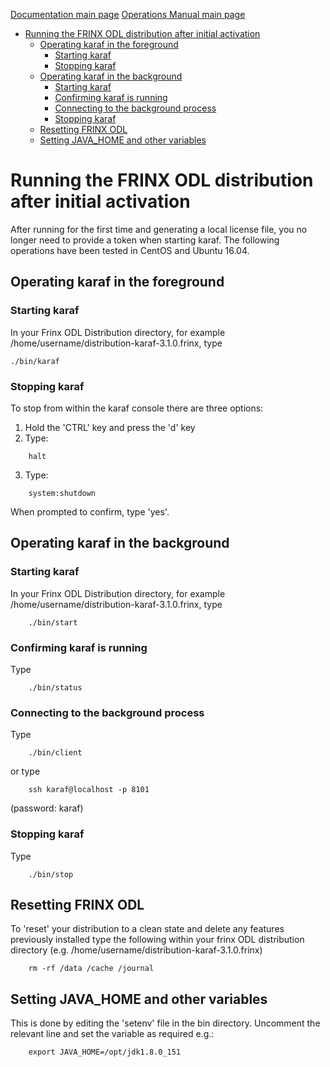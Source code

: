 [Documentation main page](https://frinxio.github.io/Frinx-docs/)
[Operations Manual main page](https://frinxio.github.io/Frinx-docs/FRINX_ODL_Distribution/Carbon/operations_manual.html)
<!-- TOC -->

- [Running the FRINX ODL distribution after initial activation](#running-the-frinx-odl-distribution-after-initial-activation)
    - [Operating karaf in the foreground](#operating-karaf-in-the-foreground)
        - [Starting karaf](#starting-karaf)
        - [Stopping karaf](#stopping-karaf)
    - [Operating karaf in the background](#operating-karaf-in-the-background)
        - [Starting karaf](#starting-karaf-1)
        - [Confirming karaf is running](#confirming-karaf-is-running)
        - [Connecting to the background process](#connecting-to-the-background-process)
        - [Stopping karaf](#stopping-karaf-1)
    - [Resetting FRINX ODL](#resetting-frinx-odl)
    - [Setting JAVA_HOME and other variables](#setting-java_home-and-other-variables)

<!-- /TOC -->
# Running the FRINX ODL distribution after initial activation

After running for the first time and generating a local license file, you no longer need to provide a token when starting karaf.
The following operations have been tested in CentOS and Ubuntu 16.04.

## Operating karaf in the foreground
### Starting karaf
In your Frinx ODL Distribution directory, for example /home/username/distribution-karaf-3.1.0.frinx, type

    ./bin/karaf 

### Stopping karaf
To stop from within the karaf console there are three options:

1. Hold the 'CTRL' key and press the 'd' key 
2. Type:
```
    halt
```
3. Type:
```
    system:shutdown
```
When prompted to confirm, type 'yes'.

## Operating karaf in the background
### Starting karaf 
In your Frinx ODL Distribution directory, for example /home/username/distribution-karaf-3.1.0.frinx, type
```
    ./bin/start
```
### Confirming karaf is running
Type
```
    ./bin/status
```
### Connecting to the background process
Type
```
    ./bin/client
```
or type
```
    ssh karaf@localhost -p 8101
```
(password: karaf)

### Stopping karaf
Type
```
    ./bin/stop
```
## Resetting FRINX ODL
To 'reset' your distribution to a clean state and delete any features previously installed type the following within your frinx ODL distribution directory (e.g. /home/username/distribution-karaf-3.1.0.frinx)
```
    rm -rf /data /cache /journal
```
## Setting JAVA_HOME and other variables
This is done by editing the 'setenv' file in the bin directory. Uncomment the relevant line and set the variable as required e.g.:
``` 
    export JAVA_HOME=/opt/jdk1.8.0_151
```